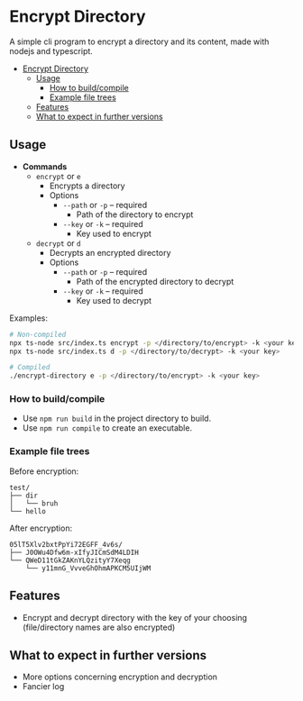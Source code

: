 # Encrypt Directory

A simple cli program to encrypt a directory and its content, made with nodejs and typescript.

- [Encrypt Directory](#encrypt-directory)
  - [Usage](#usage)
    - [How to build/compile](#how-to-buildcompile)
    - [Example file trees](#example-file-trees)
  - [Features](#features)
  - [What to expect in further versions](#what-to-expect-in-further-versions)

## Usage

- **Commands**
  - `encrypt` or `e`
    - Encrypts a directory
    - Options
      - `--path` or `-p` – required
        - Path of the directory to encrypt
      - `--key` or `-k` – required
        - Key used to encrypt
  - `decrypt` or `d`
    - Decrypts an encrypted directory
    - Options
      - `--path` or `-p` – required
        - Path of the encrypted directory to decrypt
      - `--key` or `-k` – required
        - Key used to decrypt

Examples:

```sh
# Non-compiled
npx ts-node src/index.ts encrypt -p </directory/to/encrypt> -k <your key>
npx ts-node src/index.ts d -p </directory/to/decrypt> -k <your key>

# Compiled
./encrypt-directory e -p </directory/to/encrypt> -k <your key>
```

### How to build/compile

- Use `npm run build` in the project directory to build.
- Use `npm run compile` to create an executable.

### Example file trees

Before encryption:

```
test/
├── dir
│   └── bruh
└── hello
```

After encryption:

```
05lT5Xlv2bxtPpYi72EGFF_4v6s/
├── J0OWu4Dfw6m-xIfyJICmSdM4LDIH
└── QWeD11tGkZAKnYLQzityY7Xeqg
    └── y11mnG_VvveGhOhmAPKCM5UIjWM
```

## Features

- Encrypt and decrypt directory with the key of your choosing (file/directory names are also encrypted)

## What to expect in further versions

- More options concerning encryption and decryption
- Fancier log
